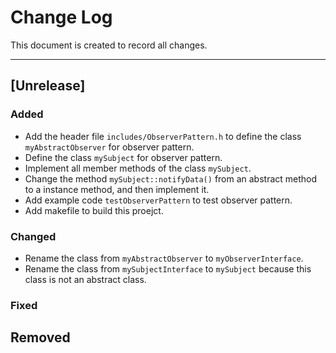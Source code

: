 # Change Log
This document is created to record all changes.

-------------------
## [Unrelease]
### Added
- Add the header file `includes/ObserverPattern.h` to define the class `myAbstractObserver` for observer pattern.
- Define the class `mySubject` for observer pattern.
- Implement all member methods of the class `mySubject`.
- Change the method `mySubject::notifyData()` from an abstract method to a instance method, and then implement it.
- Add example code `testObserverPattern` to test observer pattern.
- Add makefile to build this proejct.

### Changed
- Rename the class from `myAbstractObserver` to `myObserverInterface`.
- Rename the class from `mySubjectInterface` to `mySubject` because this class is not an abstract class.

### Fixed

## Removed

